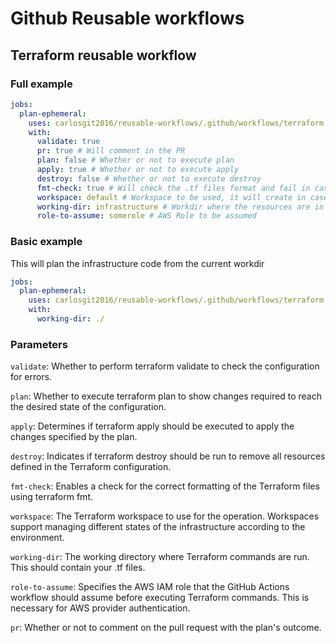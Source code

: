 # Github Reusable workflows
## Terraform reusable workflow

### Full example 
```yaml
jobs:
  plan-ephemeral:
    uses: carlosgit2016/reusable-workflows/.github/workflows/terraform.yaml@main
    with:
      validate: true
      pr: true # Will comment in the PR
      plan: false # Whether or not to execute plan
      apply: true # Whether or not to execute apply
      destroy: false # Whether or not to execute destroy
      fmt-check: true # Will check the .tf files format and fail in case of any format issues
      workspace: default # Workspace to be used, it will create in case do not exists 
      working-dir: infrastructure # Workdir where the resources are in 
      role-to-assume: somerole # AWS Role to be assumed
```

### Basic example
This will plan the infrastructure code from the current workdir
```yaml
jobs:
  plan-ephemeral:
    uses: carlosgit2016/reusable-workflows/.github/workflows/terraform.yaml@main
    with:
      working-dir: ./
```

### Parameters
`validate`: Whether to perform terraform validate to check the configuration for errors.


`plan`: Whether to execute terraform plan to show changes required to reach the desired state of the configuration.


`apply`: Determines if terraform apply should be executed to apply the changes specified by the plan.


`destroy`: Indicates if terraform destroy should be run to remove all resources defined in the Terraform configuration.


`fmt-check`: Enables a check for the correct formatting of the Terraform files using terraform fmt.


`workspace`: The Terraform workspace to use for the operation. Workspaces support managing different states of the infrastructure according to the environment.


`working-dir`: The working directory where Terraform commands are run. This should contain your .tf files.


`role-to-assume`: Specifies the AWS IAM role that the GitHub Actions workflow should assume before executing Terraform commands. This is necessary for AWS provider authentication.


`pr`: Whether or not to comment on the pull request with the plan's outcome.
